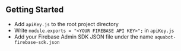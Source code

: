 ## Getting Started

- Add `apiKey.js` to the root project directory
- Write `module.exports = "<YOUR FIREBASE API KEY>";` in `apiKey.js`
- Add your Firebase Admin SDK JSON file under the name `aquabot-firebase-sdk.json`
